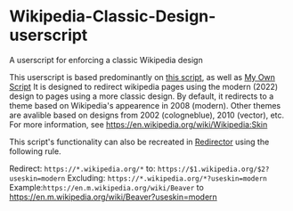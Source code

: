 # Wikipedia-Classic-Design-userscript
A userscript for enforcing a classic Wikipedia design

This userscript is based predominantly on [this script](https://greasyfork.org/en/scripts/458501-vector-layout-for-wikipedia/code), as well as [My Own Script](https://github.com/MintMain21/Invidious-URL-Parameters-Userscript.)
It is designed to redirect wikipedia pages using the modern (2022) design to pages using a more classic design.
By default, it redirects to a theme based on Wikipedia's appearence in 2008 (modern). Other themes are avalible based on designs from 2002 (cologneblue), 2010 (vector), etc. For more information, see https://en.wikipedia.org/wiki/Wikipedia:Skin

This script's functionality can also be recreated in [Redirector]() using the following rule.

 Redirect: `https://*.wikipedia.org/*`
 to: `https://$1.wikipedia.org/$2?useskin=modern`
 Excluding: `https://*.wikipedia.org/*?useskin=modern`
 Example:`https://en.m.wikipedia.org/wiki/Beaver` to https://en.m.wikipedia.org/wiki/Beaver?useskin=modern

